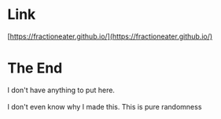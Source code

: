 # Link
[https://fractioneater.github.io/](https://fractioneater.github.io/)

# The End
I don't have anything to put here.<br>
<br>
I don't even know why I made this. This is pure randomness